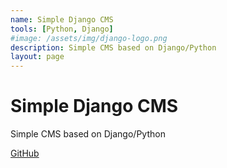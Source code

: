 ```yaml
---
name: Simple Django CMS
tools: [Python, Django]
#image: /assets/img/django-logo.png
description: Simple CMS based on Django/Python
layout: page
---
```


# Simple Django CMS

Simple CMS based on Django/Python 

[GitHub](https://github.com/mszynka/Django___pageRemake)
